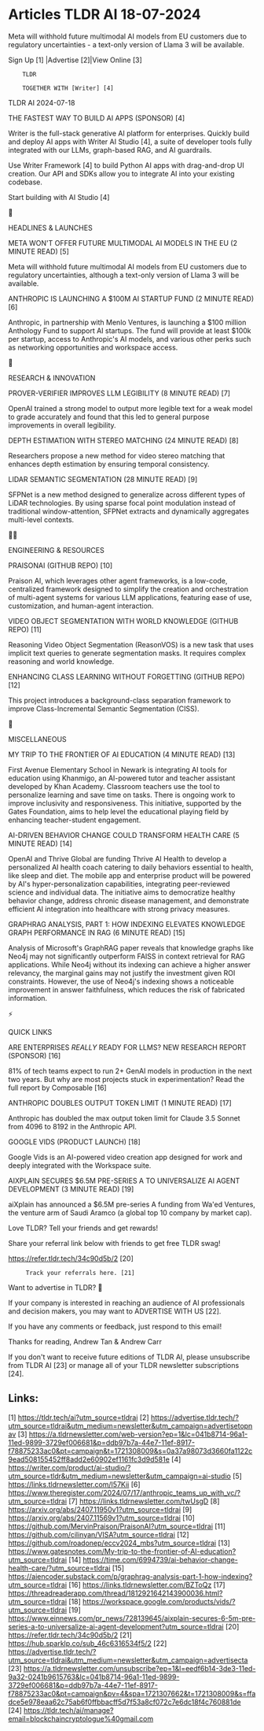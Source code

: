 # Articles TLDR AI 18-07-2024

Meta will withhold future multimodal AI models from EU customers due
to regulatory uncertainties - a text-only version of Llama 3 will be
available.  

 Sign Up [1] |Advertise [2]|View Online [3] 

		TLDR 

		TOGETHER WITH [Writer] [4]

TLDR AI 2024-07-18

 THE FASTEST WAY TO BUILD AI APPS (SPONSOR) [4] 

 Writer is the full-stack generative AI platform for enterprises.
Quickly build and deploy AI apps with Writer AI Studio [4], a suite of
developer tools fully integrated with our LLMs, graph-based RAG, and
AI guardrails.

Use Writer Framework [4] to build Python AI apps with drag-and-drop UI
creation. Our API and SDKs allow you to integrate AI into your
existing codebase.

Start building with AI Studio [4]

🚀 

HEADLINES & LAUNCHES

 META WON'T OFFER FUTURE MULTIMODAL AI MODELS IN THE EU (2 MINUTE
READ) [5] 

 Meta will withhold future multimodal AI models from EU customers due
to regulatory uncertainties, although a text-only version of Llama 3
will be available. 

 ANTHROPIC IS LAUNCHING A $100M AI STARTUP FUND (2 MINUTE READ) [6] 

 Anthropic, in partnership with Menlo Ventures, is launching a $100
million Anthology Fund to support AI startups. The fund will provide
at least $100k per startup, access to Anthropic's AI models, and
various other perks such as networking opportunities and workspace
access. 

🧠 

RESEARCH & INNOVATION

 PROVER-VERIFIER IMPROVES LLM LEGIBILITY (8 MINUTE READ) [7] 

 OpenAI trained a strong model to output more legible text for a weak
model to grade accurately and found that this led to general purpose
improvements in overall legibility. 

 DEPTH ESTIMATION WITH STEREO MATCHING (24 MINUTE READ) [8] 

 Researchers propose a new method for video stereo matching that
enhances depth estimation by ensuring temporal consistency. 

 LIDAR SEMANTIC SEGMENTATION (28 MINUTE READ) [9] 

 SFPNet is a new method designed to generalize across different types
of LiDAR technologies. By using sparse focal point modulation instead
of traditional window-attention, SFPNet extracts and dynamically
aggregates multi-level contexts. 

🧑‍💻 

ENGINEERING & RESOURCES

 PRAISONAI (GITHUB REPO) [10] 

 Praison AI, which leverages other agent frameworks, is a low-code,
centralized framework designed to simplify the creation and
orchestration of multi-agent systems for various LLM applications,
featuring ease of use, customization, and human-agent interaction. 

 VIDEO OBJECT SEGMENTATION WITH WORLD KNOWLEDGE (GITHUB REPO) [11] 

 Reasoning Video Object Segmentation (ReasonVOS) is a new task that
uses implicit text queries to generate segmentation masks. It requires
complex reasoning and world knowledge. 

 ENHANCING CLASS LEARNING WITHOUT FORGETTING (GITHUB REPO) [12] 

 This project introduces a background-class separation framework to
improve Class-Incremental Semantic Segmentation (CISS). 

🎁 

MISCELLANEOUS

 MY TRIP TO THE FRONTIER OF AI EDUCATION (4 MINUTE READ) [13] 

 First Avenue Elementary School in Newark is integrating AI tools for
education using Khanmigo, an AI-powered tutor and teacher assistant
developed by Khan Academy. Classroom teachers use the tool to
personalize learning and save time on tasks. There is ongoing work to
improve inclusivity and responsiveness. This initiative, supported by
the Gates Foundation, aims to help level the educational playing field
by enhancing teacher-student engagement. 

 AI-DRIVEN BEHAVIOR CHANGE COULD TRANSFORM HEALTH CARE (5 MINUTE READ)
[14] 

 OpenAI and Thrive Global are funding Thrive AI Health to develop a
personalized AI health coach catering to daily behaviors essential to
health, like sleep and diet. The mobile app and enterprise product
will be powered by AI's hyper-personalization capabilities,
integrating peer-reviewed science and individual data. The initiative
aims to democratize healthy behavior change, address chronic disease
management, and demonstrate efficient AI integration into healthcare
with strong privacy measures. 

 GRAPHRAG ANALYSIS, PART 1: HOW INDEXING ELEVATES KNOWLEDGE GRAPH
PERFORMANCE IN RAG (6 MINUTE READ) [15] 

 Analysis of Microsoft's GraphRAG paper reveals that knowledge graphs
like Neo4j may not significantly outperform FAISS in context retrieval
for RAG applications. While Neo4j without its indexing can achieve a
higher answer relevancy, the marginal gains may not justify the
investment given ROI constraints. However, the use of Neo4j's indexing
shows a noticeable improvement in answer faithfulness, which reduces
the risk of fabricated information. 

⚡ 

QUICK LINKS

 ARE ENTERPRISES _REALLY_ READY FOR LLMS? NEW RESEARCH REPORT
(SPONSOR) [16] 

 81% of tech teams expect to run 2+ GenAI models in production in the
next two years. But why are most projects stuck in experimentation?
Read the full report by Composable [16] 

 ANTHROPIC DOUBLES OUTPUT TOKEN LIMIT (1 MINUTE READ) [17] 

 Anthropic has doubled the max output token limit for Claude 3.5
Sonnet from 4096 to 8192 in the Anthropic API. 

 GOOGLE VIDS (PRODUCT LAUNCH) [18] 

 Google Vids is an AI-powered video creation app designed for work and
deeply integrated with the Workspace suite. 

 AIXPLAIN SECURES $6.5M PRE-SERIES A TO UNIVERSALIZE AI AGENT
DEVELOPMENT (3 MINUTE READ) [19] 

 aiXplain has announced a $6.5M pre-series A funding from Wa'ed
Ventures, the venture arm of Saudi Aramco (a global top 10 company by
market cap). 

Love TLDR? Tell your friends and get rewards!

 Share your referral link below with friends to get free TLDR swag! 

 https://refer.tldr.tech/34c90d5b/2 [20] 

		 Track your referrals here. [21] 

Want to advertise in TLDR? 📰

 If your company is interested in reaching an audience of AI
professionals and decision makers, you may want to ADVERTISE WITH US
[22]. 

 If you have any comments or feedback, just respond to this email! 

Thanks for reading, 
Andrew Tan & Andrew Carr 

If you don't want to receive future editions of TLDR AI, please
unsubscribe from TLDR AI [23] or manage all of your TLDR newsletter
subscriptions [24]. 

 

Links:
------
[1] https://tldr.tech/ai?utm_source=tldrai
[2] https://advertise.tldr.tech/?utm_source=tldrai&utm_medium=newsletter&utm_campaign=advertisetopnav
[3] https://a.tldrnewsletter.com/web-version?ep=1&lc=041b8714-96a1-11ed-9899-3729ef006681&p=ddb97b7a-44e7-11ef-8917-f78875233ac0&pt=campaign&t=1721308009&s=0a37a98073d3660fa1122c9ead508155452ff8add2e60902ef1161fc3d9d581e
[4] https://writer.com/product/ai-studio/?utm_source=tldr&utm_medium=newsletter&utm_campaign=ai-studio
[5] https://links.tldrnewsletter.com/I57Kii
[6] https://www.theregister.com/2024/07/17/anthropic_teams_up_with_vc/?utm_source=tldrai
[7] https://links.tldrnewsletter.com/twUsgD
[8] https://arxiv.org/abs/2407.11950v1?utm_source=tldrai
[9] https://arxiv.org/abs/2407.11569v1?utm_source=tldrai
[10] https://github.com/MervinPraison/PraisonAI?utm_source=tldrai
[11] https://github.com/cilinyan/VISA?utm_source=tldrai
[12] https://github.com/roadonep/eccv2024_mbs?utm_source=tldrai
[13] https://www.gatesnotes.com/My-trip-to-the-frontier-of-AI-education?utm_source=tldrai
[14] https://time.com/6994739/ai-behavior-change-health-care/?utm_source=tldrai
[15] https://aiencoder.substack.com/p/graphrag-analysis-part-1-how-indexing?utm_source=tldrai
[16] https://links.tldrnewsletter.com/BZToQz
[17] https://threadreaderapp.com/thread/1812921642143900036.html?utm_source=tldrai
[18] https://workspace.google.com/products/vids/?utm_source=tldrai
[19] https://www.einnews.com/pr_news/728139645/aixplain-secures-6-5m-pre-series-a-to-universalize-ai-agent-development?utm_source=tldrai
[20] https://refer.tldr.tech/34c90d5b/2
[21] https://hub.sparklp.co/sub_46c6316534f5/2
[22] https://advertise.tldr.tech/?utm_source=tldrai&utm_medium=newsletter&utm_campaign=advertisecta
[23] https://a.tldrnewsletter.com/unsubscribe?ep=1&l=eedf6b14-3de3-11ed-9a32-0241b9615763&lc=041b8714-96a1-11ed-9899-3729ef006681&p=ddb97b7a-44e7-11ef-8917-f78875233ac0&pt=campaign&pv=4&spa=1721307662&t=1721308009&s=ffadce5e978eaa62c75ab6f0ffbbacff5d7f53a8cf072c7e6dc18f4c760881de
[24] https://tldr.tech/ai/manage?email=blockchaincryptologue%40gmail.com
